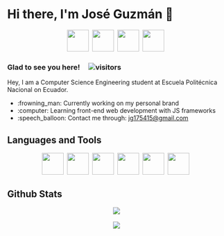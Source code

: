 # Hi there, I'm José Guzmán 👋

<div align="center">
<a href="https://github.com/joseguzmann" target="_blank"><img src="https://user-images.githubusercontent.com/81053917/151481939-592132c3-f2b2-421a-bb97-8b84f469d49b.png" width="50"></a>&nbsp;
<a href="https://twitter.com/joseguzmanno" target="_blank"><img src="https://user-images.githubusercontent.com/81053917/151482359-4ea2883b-b732-4907-957a-fd58c2b1721e.png" width="50"></a>&nbsp;
<a href="https://www.linkedin.com/in/joseguzmann/" target="_blank"><img src="https://user-images.githubusercontent.com/81053917/151482360-93db9fc3-f024-4d2f-9af4-feafa56b792c.png" width="50"></a>&nbsp;
<a href="https://stackoverflow.com/users/17519676/jos%c3%a9-guzm%c3%a1n" target="_blank"><img src="https://user-images.githubusercontent.com/81053917/174814844-38e838f7-4c5a-474b-92ca-2176462e9b3d.png" width="50"></a>&nbsp;
</div>

### Glad to see you here! &nbsp;&nbsp;&nbsp; ![visitors](https://visitor-badge.glitch.me/badge?page_id=joseguzmann.joseguzmann)

Hey, I am a Computer Science Engineering student at Escuela Politécnica Nacional on Ecuador. 

<ul>
  <li>:frowning_man: Currently working on my personal brand</li>
  <li>:computer: Learning front-end web development with JS frameworks</li>
  <li>:speech_balloon: Contact me through: <a href="https://mail.google.com/mail/u/jg175415@gmail.com">jg175415@gmail.com</a></li>
</ul>

## Languages and Tools
<div align="center">
  <img src="https://user-images.githubusercontent.com/81053917/151485620-6ab6613a-3606-434b-92a5-728326c4d23f.png" width="50">&nbsp;
  <img src="https://user-images.githubusercontent.com/81053917/151485616-05e2401b-ee9a-4fe2-bd28-8474b422b3f2.png" width="50">&nbsp;
  <img src="https://user-images.githubusercontent.com/81053917/151485612-4e4cf5b6-38df-4b08-aa8c-40798aa17f05.png" width="50">&nbsp;
  <img src="https://user-images.githubusercontent.com/81053917/151486000-c089c3b8-82ea-47a3-a2d4-630a6f4a3581.png" width="50">&nbsp;
  <img src="https://user-images.githubusercontent.com/81053917/151485624-f7a9c190-d98c-42b3-a1e3-b937f70bf009.png" width="50">&nbsp;
  <img src="https://user-images.githubusercontent.com/81053917/151485615-66e56ebf-822b-4eb7-9a8f-84469f505a4e.png" width="50">&nbsp;
</div>

## Github Stats

<div align="center">
  <a href="https://github.com/anuraghazra/github-readme-stats">
    <img align="center" src="https://github-readme-stats.vercel.app/api?username=joseguzmann&show_icons=true&theme=dark" />
  </a>
  <br>
  <br>
  <a href="https://github.com/anuraghazra/github-readme-stats">
    <img align="center" src="https://github-readme-stats.vercel.app/api/top-langs/?username=joseguzmann&layout=compact&theme=dark" />
  </a>
</div>
